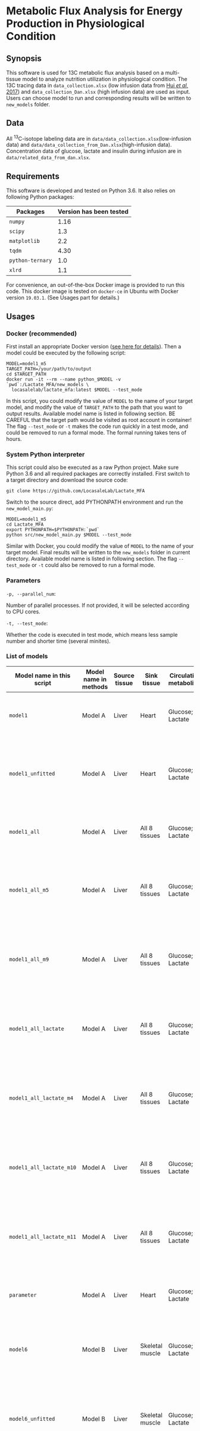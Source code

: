 # Metabolic Flux Analysis for Energy Production in Physiological Condition

## Synopsis

This software is used for 13C metabolic flux analysis based on a multi-tissue model to analyze nutrition utilization in physiological condition. The 13C tracing data in `data_collection.xlsx` (low infusion data from [Hui *et al*, 2017](https://doi.org/10.1038/nature24057)) and `data_collection_Dan.xlsx` (high infusion data) are used as input. Users can choose model to run and corresponding results will be written to `new_models` folder. 

## Data
All <sup>13</sup>C-isotope labeling data are in `data/data_collection.xlsx`(low-infusion data) and `data/data_collection_from_Dan.xlsx`(high-infusion data). Concentration data of glucose, lactate and insulin during infusion are in `data/related_data_from_dan.xlsx`.

## Requirements

This software is developed and tested on Python 3.6. It also relies on following Python packages:

|   Packages |  Version has been tested |
|  ----  | ----  |
| `numpy`  | 1.16 |
| `scipy`  | 1.3 |
| `matplotlib`  | 2.2 |
| `tqdm`  | 4.30 |
| `python-ternary`  | 1.0 |
| `xlrd`  | 1.1 |

For convenience, an out-of-the-box Docker image is provided to run this code. This docker image is tested on `docker-ce` in Ubuntu with Docker version `19.03.1`. (See Usages part for details.)

## Usages

### Docker (recommended)
First install an appropriate Docker version ([see here for details](https://docs.docker.com/install/)). Then a model could be executed by the following script:

```shell script
MODEL=model1_m5
TARGET_PATH=/your/path/to/output
cd $TARGET_PATH
docker run -it --rm --name python_$MODEL -v `pwd`:/Lactate_MFA/new_models \
  locasalelab/lactate_mfa:latest $MODEL --test_mode
```

In this script, you could modify the value of `MODEL` to the name of your target model, and modify the value of `TARGET_PATH` to the path that you want to output results. Available model name is listed in following section. BE CAREFUL that the target path would be visited as root account in container! The flag `--test_mode` or `-t` makes the code run quickly in a test mode, and could be removed to run a formal mode. The formal running takes tens of hours.

### System Python interpreter

This script could also be executed as a raw Python project. Make sure Python 3.6 and all required packages are correctly installed. First switch to a target directory and download the source code:

```shell script
git clone https://github.com/LocasaleLab/Lactate_MFA
```

Switch to the source direct, add PYTHONPATH environment and run the `new_model_main.py`:

```shell script
MODEL=model1_m5
cd Lactate_MFA
export PYTHONPATH=$PYTHONPATH:`pwd`
python src/new_model_main.py $MODEL --test_mode
```

Similar with Docker, you could modify the value of `MODEL` to the name of your target model. Final results will be written to the `new_models` folder in current directory. Available model name is listed in following section. The flag `--test_mode` or `-t` could also be removed to run a formal mode.

### Parameters

`-p, --parallel_num`:
    
Number of parallel processes. If not provided, it will be selected according to CPU cores.

`-t, --test_mode`:

Whether the code is executed in test mode, which means less sample number and shorter time (several minites).


### List of models

|   Model name in this script |  Model name in methods | Source tissue | Sink tissue | Circulating metabolites| Data source |  Description |
|  ----  | ----  |  ----  |  ----  | ----  |  ----  |  ----  |
| `model1`  | Model A | Liver | Heart | Glucose; Lactate | Low-infusion glucose data: mouse M1 | Basic two-tissue model. |
| `model1_unfitted`  | Model A | Liver | Heart | Glucose; Lactate | Low-infusion glucose data: mouse M1 | Unfitted result of basic two-tissue model, as the negative result of fitting. |
| `model1_all`  | Model A | Liver | All 8 tissues | Glucose; Lactate | Low-infusion glucose data: mouse M1 | Basic two-tissue model with different sink tissues. |
| `model1_all_m5`  | Model A | Liver | All 8 tissues | Glucose; Lactate | Low-infusion glucose data: mouse M5 | Basic two-tissue model with different sink tissues and different mouse data. |
| `model1_all_m9`  | Model A | Liver | All 8 tissues | Glucose; Lactate | Low-infusion glucose data: mouse M9 | Basic two-tissue model with different sink tissues and different mouse data. |
| `model1_all_lactate`  | Model A | Liver | All 8 tissues | Glucose; Lactate | Low-infusion lactate data: mouse M3 | Basic two-tissue model with different sink tissues and different infusion data. |
| `model1_all_lactate_m4`  | Model A | Liver | All 8 tissues | Glucose; Lactate | Low-infusion lactate data: mouse M4 | Basic two-tissue model with different sink tissues and different infusion data. |
| `model1_all_lactate_m10`  | Model A | Liver | All 8 tissues | Glucose; Lactate | Low-infusion lactate data: mouse M10 | Basic two-tissue model with different sink tissues and different infusion data. |
| `model1_all_lactate_m11`  | Model A | Liver | All 8 tissues | Glucose; Lactate | Low-infusion lactate data: mouse M11 | Basic two-tissue model with different sink tissues and different infusion data. |
| `parameter`  | Model A | Liver | Heart | Glucose; Lactate | Low-infusion data: mouse M1 | Sensitivity analysis of data and other constraint fluxes. |
| `model6`  | Model B | Liver | Skeletal muscle | Glucose; Lactate | High-infusion data: mouse M1 | Two-tissue model with high-infusion data in different mouse strain. |
| `model6_unfitted`  | Model B | Liver | Skeletal muscle | Glucose; Lactate | High-infusion data: mouse M1 | Unfitted result of two-tissue model with high-infusion flux, as the negative result of fitting. |
| `model6_m2`  | Model B | Liver | Skeletal muscle | Glucose; Lactate | High-infusion data: mouse M2 | Two-tissue model with high-infusion data in different mouse strain. |
| `model6_m3`  | Model B | Liver | Skeletal muscle | Glucose; Lactate | High-infusion data: mouse M3 | Two-tissue model with high-infusion data in different mouse strain. |
| `model6_m4`  | Model B | Liver | Skeletal muscle | Glucose; Lactate | High-infusion data: mouse M4 | Two-tissue model with high-infusion data in different mouse strain. |
| `model3`  | Model D | Liver | Heart | Glucose; Pyruvate; Lactate | Low-infusion glucose data: mouse M1 | Two-tissue model with three circulatory metabolites. |
| `model3_unfitted`  | Model D | Liver | Heart | Glucose; Pyruvate; Lactate | Low-infusion glucose data: mouse M1 | Unfitted result of two-tissue model with three circulatory metabolites, as the negative result of fitting. |
| `model3_all`  | Model D | Liver | All 8 tissues | Glucose; Pyruvate; Lactate | Low-infusion glucose data: mouse M1 | Two-tissue model with three circulatory metabolites and different sink tissues. |
| `model5`  | Model C | Liver | Heart; Skeletal muscle | Glucose; Lactate | Low-infusion data: mouse M1 | Three-tissue model. |
| `model5_comb2`  | Model C | Liver | Brain; Skeletal muscle | Glucose; Lactate | Low-infusion data: mouse M1 | Three-tissue model. |
| `model5_comb3`  | Model C | Liver | Heart; Brain | Glucose; Lactate | Low-infusion data: mouse M1 | Three-tissue model. |
| `model5_unfitted`  | Model C | Liver | Heart; Skeletal muscle | Glucose; Lactate | Low-infusion data: mouse M1 | Unfitted result of three-tissue model, as the negative result of fitting. |
| `model7`  | Model E | Liver | Skeletal muscle | Glucose; Pyruvate; Lactate | High-infusion data: mouse M1 | Two-tissue model with three circulatory metabolites and high-infusion data. |
| `model7_unfitted`  | Model E | Liver | Skeletal muscle | Glucose; Pyruvate; Lactate | High-infusion data: mouse M1 | Unfitted result of two-tissue model with three circulatory metabolites and high-infusion flux, as the negative result of fitting. |

## Result display

Results generated in computation are plotted to figures by functions in Jupyter Notebook file `data_process.ipynb`. Figures in paper can also be found in this file.

## Contributors

**Shiyu Liu**

+ [http://github.com/liushiyu1994](http://github.com/liushiyu1994)

## License

This software is released under the [MIT License](LICENSE-MIT).
